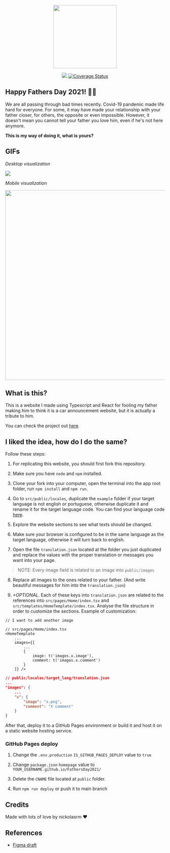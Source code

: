 <p align="center">
  <img src="https://raw.githubusercontent.com/nickolasrm/FathersDay2021/main/public/logo512.png" width="200px" />
</p>

<div align="center">
  <img src="https://github.com/nickolasrm/FathersDay2021/actions/workflows/build.yml/badge.svg" />
  <a href='https://coveralls.io/github/nickolasrm/FathersDay2021?branch=main'><img src='https://coveralls.io/repos/github/nickolasrm/FathersDay2021/badge.svg?branch=main'     alt='Coverage Status' /></a>
</div>

## Happy Fathers Day 2021! 🎉🎉

We are all passing through bad times recently. Covid-19 pandemic made life hard for everyone. For some, it may have made your relationship with your father closer, for others, the opposite or even impossible. However, it doesn't mean you cannot tell your father you love him, even if he's not here anymore. 

**This is my way of doing it, what is yours?**

## GIFs

_Desktop visualization_

<img src="https://github.com/nickolasrm/FathersDay2021/blob/main/screenshots/overview.gif" />

_Mobile visualization_

<img height="600px" src="https://github.com/nickolasrm/FathersDay2021/blob/main/screenshots/mobile.gif" />

## What is this?

This is a website I made using Typescript and React for fooling my father making him to think it is a car announcement website, but it is actually a tribute to him.

You can check the project out [here](https://nickolasrm.github.io/FathersDay2021/)

## I liked the idea, how do I do the same?

Follow these steps:

1. For replicating this website, you should first fork this repository. 

2. Make sure you have `node` and `npm` installed.

3. Clone your fork into your computer, open the terminal into the app root folder, run `npm install` and `npm run`.

4. Go to `src/public/locales`, duplicate the `example` folder if your target language is not english or portuguese, otherwise duplicate it and rename it for the target language code. You can find your language code [here](http://www.lingoes.net/en/translator/langcode.htm).

5. Explore the website sections to see what texts should be changed.

6. Make sure your browser is configured to be in the same language as the target language, otherwise it will turn back to english.

7. Open the file `translation.json` located at the folder you just duplicated and replace the values with the proper translation or messages you want into your page.
> NOTE: Every image field is related to an image into `public/images`

8. Replace all images to the ones related to your father. (And write beautiful messages for him into the `translation.json`)

9. _+OPTIONAL_. Each of these keys into `translation.json` are related to the references into `src/pages/Home/index.tsx` and `src/templates/HomeTemplate/index.tsx`. Analyse the file structure in order to customize the sections.
Example of customization:
```tsx
// I want to add another image

// src/pages/Home/index.tsx
<HomeTemplate 
	...
	images={[
		...
		{
			image: t('images.x.image'), 
			comment: t('images.x.comment')
		}
	]} />
```
```json
// public/locales/target_lang/translation.json
...
"images": {
	...
	"x": {
		"image": "x.png",
		"comment": "X comment"
	}
}
```

After that, deploy it to a GitHub Pages environment or build it and host it on a static website hosting service.

### GitHub Pages deploy

1. Change the `.env.production` `IS_GITHUB_PAGES_DEPLOY` value to `true`
 
2. Change `package.json` `homepage` value to `YOUR_USERNAME.github.io/FathersDay2021/`
 
3. Delete the `CNAME` file located at `public` folder.

4. Run `npm run deploy` or push it to main branch

## Credits

Made with lots of love by nickolasrm ❤️

## References

- [Figma draft](https://www.figma.com/community/file/1005919725129949371)

